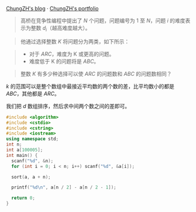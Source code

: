 [ChungZH's blog](https://chungzh.cn) · [ChungZH's portfolio](https://chungzh.cc)

> 高桥在竞争性编程中提出了 $N$ 个问题，问题编号为 $1$ 至 $N$，问题 $i$ 的难度表示为整数 $d_i$（越高难度越大）。

> 他通过选择整数 $K$ 将问题分为两类，如下所示：

> - 对于 _ARC_，难度为 K 或更高的问题。
> - 难度低于 K 的问题将是 _ABC_。

> 整数 $K$ 有多少种选择可以使 $ARC$ 的问题数和 $ABC$ 的问题数相同？

$k$ 的范围可以是整个数组中最接近平均数的两个数的差，比平均数小的都是 _ABC_，其他都是 _ARC_。

我们把 $d$ 数组排序，然后求中间两个数之间的差即可。

```cpp
#include <algorithm>
#include <cstdio>
#include <cstring>
#include <iostream>
using namespace std;
int n;
int a[100005];
int main() {
  scanf("%d", &n);
  for (int i = 0; i < n; i++) scanf("%d", &a[i]);

  sort(a, a + n);

  printf("%d\n", a[n / 2] - a[n / 2 - 1]);

  return 0;
}
```
